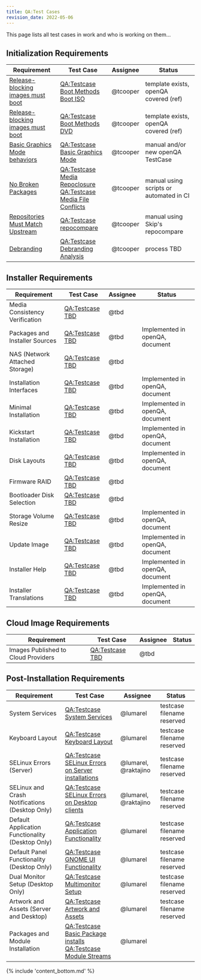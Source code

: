 ```yaml
---
title: QA:Test Cases
revision_date: 2022-05-06
---
```


This page lists all test cases in work and who is working on them...

## Initialization Requirements

| Requirement                                         | Test Case                                                                | Assignee                | Status                                  |
| --------------------------------------------------- | ------------------------------------------------------------------------ | ----------------------- | --------------------------------------- |
| [Release-blocking images must boot](release_criteria.md#release-blocking-images-must-boot) | [QA:Testcase Boot Methods Boot ISO](Testcase_Boot_Methods_Boot_Iso.md) | @tcooper | template exists, openQA covered (ref) |
| [Release-blocking images must boot](release_criteria.md#release-blocking-images-must-boot) | [QA:Testcase Boot Methods DVD](Testcase_Boot_Methods_Dvd.md) | @tcooper | template exists, openQA covered (ref) |
| [Basic Graphics Mode behaviors](release_criteria.md#basic-graphics-mode-behaviors) | [QA:Testcase Basic Graphics Mode](Testcase_Basic_Graphics_Mode.md) | @tcooper | manual and/or new openQA TestCase |
| [No Broken Packages](release_criteria.md#no-broken-packages) | [QA:Testcase Media Repoclosure](Testcase_Media_Repoclosure.md)<br>[QA:Testcase Media File Conflicts](Testcase_Media_File_Conflicts.md) | @tcooper | manual using scripts or automated in CI |
| [Repositories Must Match Upstream](release_criteria.md#repositories-must-match-upstream) | [QA:Testcase repocompare](Testcase_Repo_Compare.md) | @tcooper | manual using Skip's repocompare |
| [Debranding](release_criteria.md#debranding) | [QA:Testcase Debranding Analysis](Testcase_Debranding.md) | @tcooper | process TBD |


## Installer Requirements

| Requirement                                         | Test Case                                                                | Assignee                | Status                                  |
| --------------------------------------------------- | ------------------------------------------------------------------------ | ----------------------- | --------------------------------------- |
| Media Consistency Verification                      | [QA:Testcase TBD](Testcase_Template.md)                                  | @tbd                    |                                         |
| Packages and Installer Sources                      | [QA:Testcase TBD](Testcase_Template.md)                                  | @tbd                    | Implemented in openQA, document         |
| NAS (Network Attached Storage)                      | [QA:Testcase TBD](Testcase_Template.md)                                  | @tbd                    |                                         |
| Installation Interfaces                             | [QA:Testcase TBD](Testcase_Template.md)                                  | @tbd                    | Implemented in openQA, document         |
| Minimal Installation                                | [QA:Testcase TBD](Testcase_Template.md)                                  | @tbd                    | Implemented in openQA, document         |
| Kickstart Installation                              | [QA:Testcase TBD](Testcase_Template.md)                                  | @tbd                    | Implemented in openQA, document         |
| Disk Layouts                                        | [QA:Testcase TBD](Testcase_Template.md)                                  | @tbd                    | Implemented in openQA, document         |
| Firmware RAID                                       | [QA:Testcase TBD](Testcase_Template.md)                                  | @tbd                    |                                         |
| Bootloader Disk Selection                           | [QA:Testcase TBD](Testcase_Template.md)                                  | @tbd                    |                                         |
| Storage Volume Resize                               | [QA:Testcase TBD](Testcase_Template.md)                                  | @tbd                    | Implemented in openQA, document         |
| Update Image                                        | [QA:Testcase TBD](Testcase_Template.md)                                  | @tbd                    | Implemented in openQA, document         |
| Installer Help                                      | [QA:Testcase TBD](Testcase_Template.md)                                  | @tbd                    | Implemented in openQA, document         |
| Installer Translations                              | [QA:Testcase TBD](Testcase_Template.md)                                  | @tbd                    | Implemented in openQA, document         |


## Cloud Image Requirements

| Requirement                                         | Test Case                                                                | Assignee                | Status                                  |
| --------------------------------------------------- | ------------------------------------------------------------------------ | ----------------------- | --------------------------------------- |
| Images Published to Cloud Providers                 | [QA:Testcase TBD](Testcase_Template.md)                                  | @tbd                    |                                         |


## Post-Installation Requirements

| Requirement                                         | Test Case                                                                                                         | Assignee                | Status                                  |
| --------------------------------------------------- | ----------------------------------------------------------------------------------------------------------------- | ----------------------- | --------------------------------------- |
| System Services                                     | [QA:Testcase System Services](Testcase_Template.md)                                                               | @lumarel                | testcase filename reserved              |
| Keyboard Layout                                     | [QA:Testcase Keyboard Layout](Testcase_Template.md)                                                               | @lumarel                | testcase filename reserved              |
| SELinux Errors (Server)                             | [QA:Testcase SELinux Errors on Server installations](Testcase_Template.md)                                        | @lumarel, @raktajino    | testcase filename reserved              |
| SELinux and Crash Notifications (Desktop Only)      | [QA:Testcase SELinux Errors on Desktop clients](Testcase_Template.md)                                             | @lumarel, @raktajino    | testcase filename reserved              |
| Default Application Functionality (Desktop Only)    | [QA:Testcase Application Functionality](Testcase_Template.md)                                                     | @lumarel                | testcase filename reserved              |
| Default Panel Functionality (Desktop Only)          | [QA:Testcase GNOME UI Functionality](Testcase_Template.md)                                                        | @lumarel                | testcase filename reserved              |
| Dual Monitor Setup (Desktop Only)                   | [QA:Testcase Multimonitor Setup](Testcase_Template.md)                                                            | @lumarel                | testcase filename reserved              |
| Artwork and Assets (Server and Desktop)             | [QA:Testcase Artwork and Assets](Testcase_Template.md)                                                            | @lumarel                | testcase filename reserved              |
| Packages and Module Installation                    | [QA:Testcase Basic Package installs](Testcase_Template.md)<br>[QA:Testcase Module Streams](Testcase_Template.md)  | @lumarel                |                                         |


{% include 'content_bottom.md' %}
